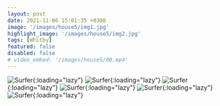 ```yaml
---
layout: post
date: 2021-11-06 15:01:35 +0300
image: '/images/house5/img1.jpg'
highlight_image: '/images/house5/img2.jpg'
tags: [Whitby]
featured: false
disabled: false
# video_embed: '/images/house5/00.mp4'
---
```

![Surfer]({{site.baseurl}}/images/house5/img3.jpg){:loading="lazy"}
![Surfer]({{site.baseurl}}/images/house5/img4.jpg){:loading="lazy"}
![Surfer]({{site.baseurl}}/images/house5/img5.jpg){:loading="lazy"}
![Surfer]({{site.baseurl}}/images/house5/img6.jpg){:loading="lazy"}
![Surfer]({{site.baseurl}}/images/house5/img7.jpg){:loading="lazy"}
![Surfer]({{site.baseurl}}/images/house5/img8.jpg){:loading="lazy"}